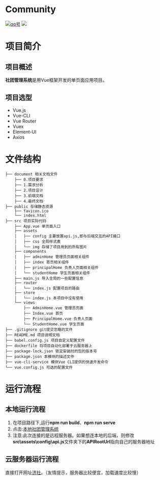 # Community
<a href="#"><img src="https://img.shields.io/badge/qq号-1254931237-red.svg" alt="qq号"></a>   <a href="http://139.9.134.43:5000/" alt="项目地址"><img src="https://img.shields.io/badge/项目部署地址-济社-blue.svg"></a>  

# 项目简介

## 项目概述

**社团管理系统**是用Vue框架开发的单页面应用项目。


## 项目选型

+ Vue.js
+ Vue-CLI
+ Vue Router 
+ Vuex
+ Element-UI
+ Axios


# 文件结构

```
├── document 相关文档文件
    ├── 0.项目要求
    ├── 1.需求分析
    ├── 2.项目设计
    ├── 3.前端文档
    ├── 4.最终文档
├── public 存储静态资源
    ├── favicon.ico
    └── index.html
├── src 项目实际代码
    ├── App.vue 单页面入口
    ├── assets
    │   ├── config 主要放置api.js,即与后端交互的API接口
    │   ├── css 全局样式表
    │   └── img 存储了项目用到的所有图片
    ├── components
    │   ├── adminHome 管理员页面相关组件
    │   ├── index 首页相关组件
    │   ├── principalHome 负责人页面相关组件
    │   └── studentHome 学生页面相关组件
    ├── main.js 导入全局的一些配置信息
    ├── router
    │   └── index.js 配置项目的路由
    ├── store
    │   └── index.js 本项目中没有使用
    └── views
        ├── AdminHome.vue 管理员页面
        ├── Index.vue 首页
        ├── PrincipalHome.vue 负责人页面
        └── StudentHome.vue 学生页面
├── .gitignore git提交忽略的文件
├── README.md 项目说明文档
├── babel.config.js 项目自定义配置文件
├── dockerfile 将项目自动化部署于云服务器上
├── package-lock.json 锁定安装时的包的版本号
├── package.json 本模块的描述文件
├── vue-cli-service 模块Vue CLI提供的快速开发命令 
└── vue.config.js 可选的配置文件

```



# 运行流程

## 本地运行流程

1. 在项目路径下,运行**npm run build**、**npm run serve**
2. 点击:[本地社团管理系统](http://localhost:8080/)
3. 注意:此次连接的是远程服务器。如果想连本地的后端，则修改**src\assets\config\api.js**文件夹下的**APIRootUrl**指向自己的服务器地址

## 云服务器运行流程

直接打开网址[济社](http://139.9.134.43:5000/)。（友情提示，服务器比较便宜，加载速度比较慢）